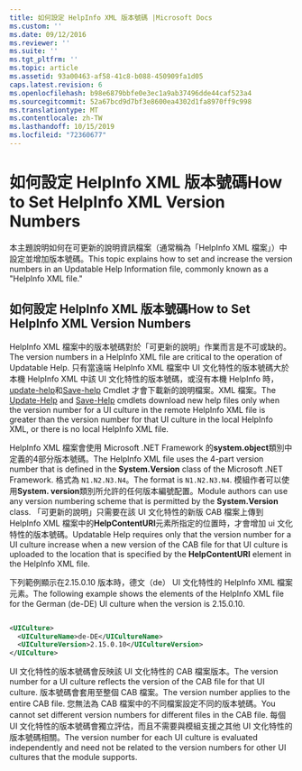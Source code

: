 ```yaml
---
title: 如何設定 HelpInfo XML 版本號碼 |Microsoft Docs
ms.custom: ''
ms.date: 09/12/2016
ms.reviewer: ''
ms.suite: ''
ms.tgt_pltfrm: ''
ms.topic: article
ms.assetid: 93a00463-af58-41c8-b088-450909fa1d05
caps.latest.revision: 6
ms.openlocfilehash: b98e6879bbfe0e3ec1a9ab37496dde44caf523a4
ms.sourcegitcommit: 52a67bcd9d7bf3e8600ea4302d1fa8970ff9c998
ms.translationtype: MT
ms.contentlocale: zh-TW
ms.lasthandoff: 10/15/2019
ms.locfileid: "72360677"
---
```

# <a name="how-to-set-helpinfo-xml-version-numbers"></a><span data-ttu-id="265a1-102">如何設定 HelpInfo XML 版本號碼</span><span class="sxs-lookup"><span data-stu-id="265a1-102">How to Set HelpInfo XML Version Numbers</span></span>

<span data-ttu-id="265a1-103">本主題說明如何在可更新的說明資訊檔案（通常稱為「HelpInfo XML 檔案」）中設定並增加版本號碼。</span><span class="sxs-lookup"><span data-stu-id="265a1-103">This topic explains how to set and increase the version numbers in an Updatable Help Information file, commonly known as a "HelpInfo XML file."</span></span>

## <a name="how-to-set-helpinfo-xml-version-numbers"></a><span data-ttu-id="265a1-104">如何設定 HelpInfo XML 版本號碼</span><span class="sxs-lookup"><span data-stu-id="265a1-104">How to Set HelpInfo XML Version Numbers</span></span>

<span data-ttu-id="265a1-105">HelpInfo XML 檔案中的版本號碼對於「可更新的說明」作業而言是不可或缺的。</span><span class="sxs-lookup"><span data-stu-id="265a1-105">The version numbers in a HelpInfo XML file are critical to the operation of Updatable Help.</span></span>
<span data-ttu-id="265a1-106">只有當遠端 HelpInfo XML 檔案中 UI 文化特性的版本號碼大於本機 HelpInfo XML 中該 UI 文化特性的版本號碼，或沒有本機 HelpInfo 時， [update-help](/powershell/module/Microsoft.PowerShell.Core/Update-Help)和[Save-help](/powershell/module/Microsoft.PowerShell.Core/Save-Help) Cmdlet 才會下載新的說明檔案。XML 檔案。</span><span class="sxs-lookup"><span data-stu-id="265a1-106">The [Update-Help](/powershell/module/Microsoft.PowerShell.Core/Update-Help) and [Save-Help](/powershell/module/Microsoft.PowerShell.Core/Save-Help) cmdlets download new help files only when the version number for a UI culture in the remote HelpInfo XML file is greater than the version number for that UI culture in the local HelpInfo XML, or there is no local HelpInfo XML file.</span></span>

<span data-ttu-id="265a1-107">HelpInfo XML 檔案會使用 Microsoft .NET Framework 的**system.object**類別中定義的4部分版本號碼。</span><span class="sxs-lookup"><span data-stu-id="265a1-107">The HelpInfo XML file uses the 4-part version number that is defined in the **System.Version** class of the Microsoft .NET Framework.</span></span> <span data-ttu-id="265a1-108">格式為 `N1.N2.N3.N4`。</span><span class="sxs-lookup"><span data-stu-id="265a1-108">The format is `N1.N2.N3.N4`.</span></span> <span data-ttu-id="265a1-109">模組作者可以使用**System. version**類別所允許的任何版本編號配置。</span><span class="sxs-lookup"><span data-stu-id="265a1-109">Module authors can use any version numbering scheme that is permitted by the **System.Version** class.</span></span> <span data-ttu-id="265a1-110">「可更新的說明」只需要在該 UI 文化特性的新版 CAB 檔案上傳到 HelpInfo XML 檔案中的**HelpContentURI**元素所指定的位置時，才會增加 ui 文化特性的版本號碼。</span><span class="sxs-lookup"><span data-stu-id="265a1-110">Updatable Help requires only that the version number for a UI culture increase when a new version of the CAB file for that UI culture is uploaded to the location that is specified by the **HelpContentURI** element in the HelpInfo XML file.</span></span>

<span data-ttu-id="265a1-111">下列範例顯示在2.15.0.10 版本時，德文（de） UI 文化特性的 HelpInfo XML 檔案元素。</span><span class="sxs-lookup"><span data-stu-id="265a1-111">The following example shows the elements of the HelpInfo XML file for the German (de-DE) UI culture when the version is 2.15.0.10.</span></span>

```xml

<UICulture>
  <UICultureName>de-DE</UICultureName>
  <UICultureVersion>2.15.0.10</UICultureVersion>
</UICulture>
```

<span data-ttu-id="265a1-112">UI 文化特性的版本號碼會反映該 UI 文化特性的 CAB 檔案版本。</span><span class="sxs-lookup"><span data-stu-id="265a1-112">The version number for a UI culture reflects the version of the CAB file for that UI culture.</span></span> <span data-ttu-id="265a1-113">版本號碼會套用至整個 CAB 檔案。</span><span class="sxs-lookup"><span data-stu-id="265a1-113">The version number applies to the entire CAB file.</span></span> <span data-ttu-id="265a1-114">您無法為 CAB 檔案中的不同檔案設定不同的版本號碼。</span><span class="sxs-lookup"><span data-stu-id="265a1-114">You cannot set different version numbers for different files in the CAB file.</span></span> <span data-ttu-id="265a1-115">每個 UI 文化特性的版本號碼會獨立評估，而且不需要與模組支援之其他 UI 文化特性的版本號碼相關。</span><span class="sxs-lookup"><span data-stu-id="265a1-115">The version number for each UI culture is evaluated independently and need not be related to the version numbers for other UI cultures that the module supports.</span></span>
